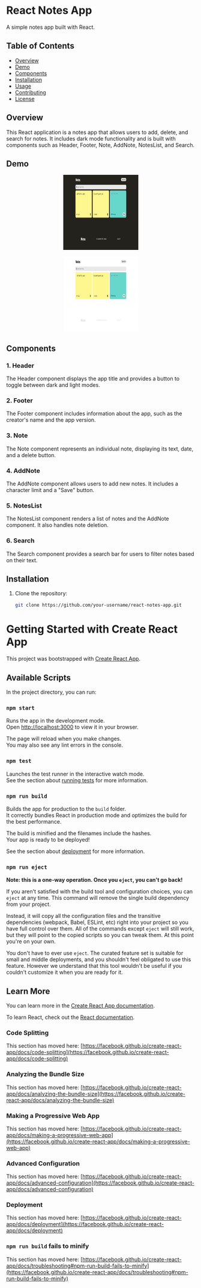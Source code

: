 # React Notes App

A simple notes app built with React.

## Table of Contents

- [Overview](#overview)
- [Demo](#demo)
- [Components](#components)
- [Installation](#installation)
- [Usage](#usage)
- [Contributing](#contributing)
- [License](#license)

## Overview

This React application is a notes app that allows users to add, delete, and search for notes. It includes dark mode functionality and is built with components such as Header, Footer, Note, AddNote, NotesList, and Search.

## Demo

<p align="center">
  <img width="200" height="200" src="./images/Dark.png" alt="Your Name">
</p>
<p align="center">
  <img width="200" height="200" src="./images/Ligth.png" alt="Your Name">
</p>

## Components

### 1. Header

The Header component displays the app title and provides a button to toggle between dark and light modes.

### 2. Footer

The Footer component includes information about the app, such as the creator's name and the app version.

### 3. Note

The Note component represents an individual note, displaying its text, date, and a delete button.

### 4. AddNote

The AddNote component allows users to add new notes. It includes a character limit and a "Save" button.

### 5. NotesList

The NotesList component renders a list of notes and the AddNote component. It also handles note deletion.

### 6. Search

The Search component provides a search bar for users to filter notes based on their text.

## Installation

1. Clone the repository:

   ```bash
   git clone https://github.com/your-username/react-notes-app.git
# Getting Started with Create React App

This project was bootstrapped with [Create React App](https://github.com/facebook/create-react-app).

## Available Scripts

In the project directory, you can run:

### `npm start`

Runs the app in the development mode.\
Open [http://localhost:3000](http://localhost:3000) to view it in your browser.

The page will reload when you make changes.\
You may also see any lint errors in the console.

### `npm test`

Launches the test runner in the interactive watch mode.\
See the section about [running tests](https://facebook.github.io/create-react-app/docs/running-tests) for more information.

### `npm run build`

Builds the app for production to the `build` folder.\
It correctly bundles React in production mode and optimizes the build for the best performance.

The build is minified and the filenames include the hashes.\
Your app is ready to be deployed!

See the section about [deployment](https://facebook.github.io/create-react-app/docs/deployment) for more information.

### `npm run eject`

**Note: this is a one-way operation. Once you `eject`, you can't go back!**

If you aren't satisfied with the build tool and configuration choices, you can `eject` at any time. This command will remove the single build dependency from your project.

Instead, it will copy all the configuration files and the transitive dependencies (webpack, Babel, ESLint, etc) right into your project so you have full control over them. All of the commands except `eject` will still work, but they will point to the copied scripts so you can tweak them. At this point you're on your own.

You don't have to ever use `eject`. The curated feature set is suitable for small and middle deployments, and you shouldn't feel obligated to use this feature. However we understand that this tool wouldn't be useful if you couldn't customize it when you are ready for it.

## Learn More

You can learn more in the [Create React App documentation](https://facebook.github.io/create-react-app/docs/getting-started).

To learn React, check out the [React documentation](https://reactjs.org/).

### Code Splitting

This section has moved here: [https://facebook.github.io/create-react-app/docs/code-splitting](https://facebook.github.io/create-react-app/docs/code-splitting)

### Analyzing the Bundle Size

This section has moved here: [https://facebook.github.io/create-react-app/docs/analyzing-the-bundle-size](https://facebook.github.io/create-react-app/docs/analyzing-the-bundle-size)

### Making a Progressive Web App

This section has moved here: [https://facebook.github.io/create-react-app/docs/making-a-progressive-web-app](https://facebook.github.io/create-react-app/docs/making-a-progressive-web-app)

### Advanced Configuration

This section has moved here: [https://facebook.github.io/create-react-app/docs/advanced-configuration](https://facebook.github.io/create-react-app/docs/advanced-configuration)

### Deployment

This section has moved here: [https://facebook.github.io/create-react-app/docs/deployment](https://facebook.github.io/create-react-app/docs/deployment)

### `npm run build` fails to minify

This section has moved here: [https://facebook.github.io/create-react-app/docs/troubleshooting#npm-run-build-fails-to-minify](https://facebook.github.io/create-react-app/docs/troubleshooting#npm-run-build-fails-to-minify)
